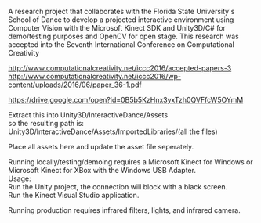 A research project that collaborates with the Florida State University's School of Dance to develop a projected interactive environment using Computer Vision with the Microsoft Kinect SDK and Unity3D/C# for demo/testing purposes and OpenCV for open stage. This research was accepted into the Seventh International Conference on Computational Creativity

http://www.computationalcreativity.net/iccc2016/accepted-papers-3  
http://www.computationalcreativity.net/iccc2016/wp-content/uploads/2016/06/paper_36-1.pdf  


https://drive.google.com/open?id=0B5b5KzHnx3yxTzh0QVFfcW5OYmM

Extract this into Unity3D/InteractiveDance/Assets  
so the resulting path is:  
Unity3D/InteractiveDance/Assets/ImportedLibraries/(all the files)  

Place all assets here and update the asset file seperately.

Running locally/testing/demoing requires a Microsoft Kinect for Windows or Microsoft Kinect for XBox with the Windows USB Adapter.  
Usage:  
Run the Unity project, the connection will block with a black screen.  
Run the Kinect Visual Studio application.   


Running production requires infrared filters, lights, and infrared camera.
